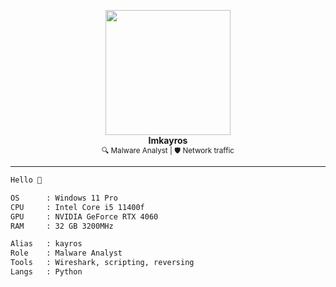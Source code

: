 <p align="center">
  <img src="https://i.imgur.com/0y0y0y0.png" width="200" /><br>
  <b>Imkayros</b> <br>
  <sub>🔍 Malware Analyst | 🛡️ Network traffic </sub>
</p>

---

```txt
Hello 🫵

OS      : Windows 11 Pro
CPU     : Intel Core i5 11400f
GPU     : NVIDIA GeForce RTX 4060
RAM     : 32 GB 3200MHz

Alias   : kayros
Role    : Malware Analyst
Tools   : Wireshark, scripting, reversing
Langs   : Python
